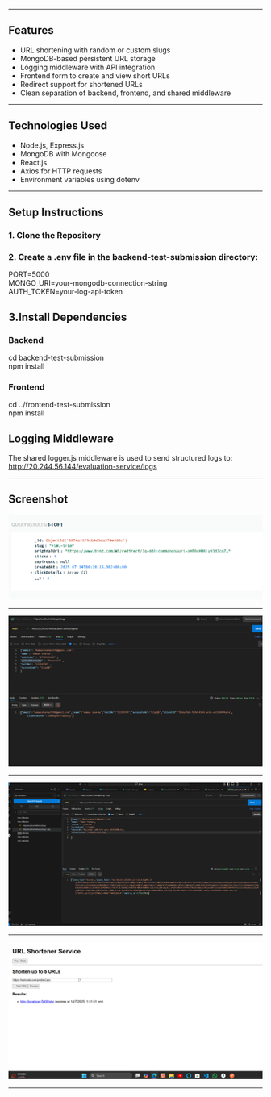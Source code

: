 
---

## Features

- URL shortening with random or custom slugs
- MongoDB-based persistent URL storage
- Logging middleware with API integration
- Frontend form to create and view short URLs
- Redirect support for shortened URLs
- Clean separation of backend, frontend, and shared middleware

---

## Technologies Used

- Node.js, Express.js
- MongoDB with Mongoose
- React.js
- Axios for HTTP requests
- Environment variables using dotenv

---

## Setup Instructions

### 1. Clone the Repository
### 2. Create a .env file in the backend-test-submission directory:
PORT=5000  
MONGO_URI=your-mongodb-connection-string  
AUTH_TOKEN=your-log-api-token

## 3.Install Dependencies  
### Backend
cd backend-test-submission  
npm install  
### Frontend
cd ../frontend-test-submission  
npm install

## Logging Middleware
The shared logger.js middleware is used to send structured logs to:  
http://20.244.56.144/evaluation-service/logs

---
## Screenshot
![1](img/1.png)

---
![2](img/2.png)

---
![3](img/3.png)

----
![4](img/4.png)

---









